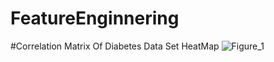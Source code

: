 # FeatureEnginnering 
#Correlation Matrix Of Diabetes Data Set HeatMap
![Figure_1](https://github.com/yakupatici/FeatureEnginnering/assets/113550359/58ce292d-b98a-4ece-9cc4-a6833ae46c20)
